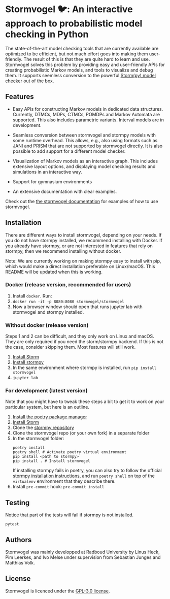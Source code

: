 # Stormvogel 🐦: An interactive approach to probabilistic model checking in Python

The state-of-the-art model checking tools that are currently available are optimized to be efficient, but not much effort goes into making them user-friendly. The result of this is that they are quite hard to learn and use. Stormvogel solves this problem by providing easy and user-friendly APIs for creating probabilistic Markov models, and tools to visualize and debug them. It supports seemless conversion to the powerful [Storm(py) model checker](https://moves-rwth.github.io/stormpy/#stormpy-api-reference) out of the box.

## Features
* Easy APIs for constructing Markov models in dedicated data structures. Currently, DTMCs, MDPs, CTMCs, POMDPs and Markov Automata are supported. This also includes parametric variants. Interval models are in development.

* Seamless conversion between stormvogel and stormpy models with some runtime overhead. This allows, e.g., also using formats such as JANI and PRISM that are not supported by stormvogel directly. It is also possible to add support for a different model checker.

* Visualization of Markov models as an interactive graph. This includes extensive layout options, and displaying model checking results and simulations in an interactive way.
* Support for gymnasium environments
* An extensive documentation with clear examples.

Check out the [the stormvogel documentation](https://moves-rwth.github.io/stormvogel/) for examples of how to use stormvogel.

## Installation

There are different ways to install stormvogel, depending on your needs. If you do not have stormpy installed, we recommend installing with Docker. If you already have stormpy, or are not interested in features that rely on stormpy, then we recommend installing without docker.

Note: We are currently working on making stormpy easy to install with pip, which would make a direct installation preferable on Linux/macOS. This README will be updated when this is working.

### Docker (release version, recommended for users)

1. Install `docker`. Run:
2. `docker run -it -p 8080:8080 stormvogel/stormvogel`
3. Now a browser window should open that runs jupyter lab with stormvogel and stormpy installed.

### Without docker (release version)
Steps 1 and 2 can be difficult, and they only work on Linux and macOS. They are only required if you need the storm/stormpy backend. If this is not the case, consider skipping them. Most features will still work.

1. [Install Storm](https://www.stormchecker.org/getting-started.html)
2. [Install stormpy](https://moves-rwth.github.io/stormpy/installation.html)
3. In the same environment where stormpy is installed, run `pip install stormvogel`
4. `jupyter lab`

### For development (latest version)
Note that you might have to tweak these steps a bit to get it to work on your particular system, but here is an outline.

1. [Install the poetry package manager](https://python-poetry.org/docs/#installing-with-pipx)
2. [Install Storm](https://www.stormchecker.org/getting-started.html)
3. Clone the [stormpy repository](https://github.com/moves-rwth/stormpy)
4. Clone the stormvogel repo (or your own fork) in a separate folder
5. In the stormvogel folder:
    ```
    poetry install
    poetry shell # Activate poetry virtual environment
    pip install <path to stormpy>
    pip install . # Install stormvogel
    ```
    If installing stormpy fails in poetry, you can also try to follow the official [stormpy installation instructions](https://moves-rwth.github.io/stormpy/installation.html), and run `poetry shell` on top of the `virtualenv` environment that they describe there.
6. Install `pre-commit` hook: `pre-commit install`

## Testing
Notice that part of the tests will fail if stormpy is not installed.
```
pytest
```
## Authors
Stormvogel was mainly developped at Radboud University by Linus Heck, Pim Leerkes, and Ivo Melse under supervision from Sebastian Junges and Matthias Volk.

## License
Stormvogel is licenced under the [GPL-3.0 license](https://github.com/moves-rwth/stormvogel?tab=GPL-3.0-1-ov-file).
